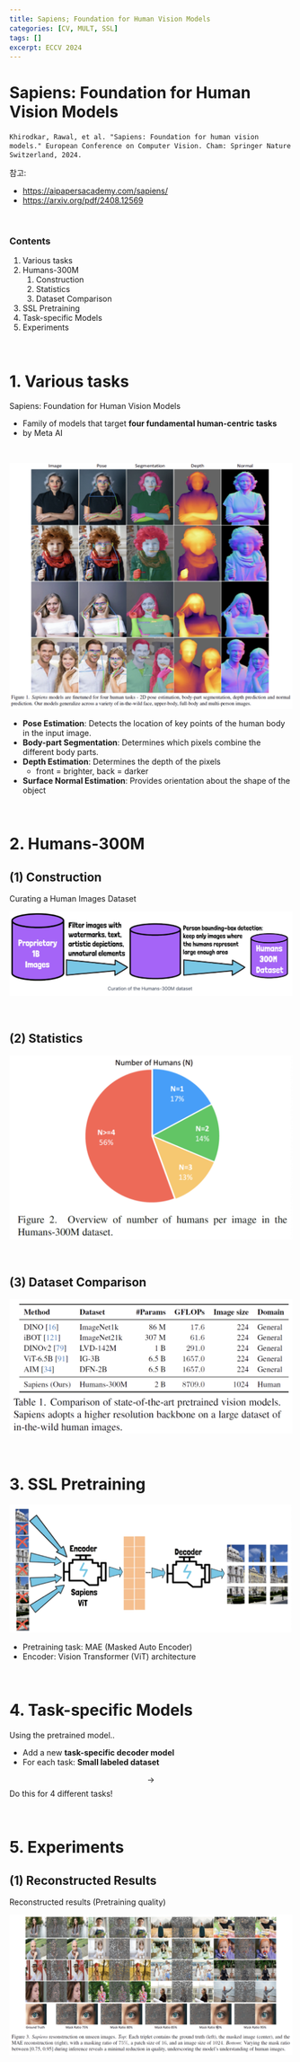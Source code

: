 ```yaml
---
title: Sapiens; Foundation for Human Vision Models
categories: [CV, MULT, SSL]
tags: []
excerpt: ECCV 2024
---
```


<script src="https://cdn.mathjax.org/mathjax/latest/MathJax.js?config=TeX-AMS-MML_HTMLorMML" type="text/javascript"></script>

# Sapiens: Foundation for Human Vision Models

```
Khirodkar, Rawal, et al. "Sapiens: Foundation for human vision models." European Conference on Computer Vision. Cham: Springer Nature Switzerland, 2024.
```

참고: 

- https://aipapersacademy.com/sapiens/
- https://arxiv.org/pdf/2408.12569

<br>

### Contents

1. Various tasks
2. Humans-300M
   1. Construction
   2. Statistics
   3. Dataset Comparison
3. SSL Pretraining
4. Task-specific Models
5. Experiments

<br>

# 1. Various tasks

Sapiens: Foundation for Human Vision Models

- Family of models that target **four fundamental human-centric tasks**
- by Meta AI

<br>

![figure2](/assets/img/llm/img288.png)

- **Pose Estimation**: Detects the location of key points of the human body in the input image.
- **Body-part Segmentation**: Determines which pixels combine the different body parts.
- **Depth Estimation**: Determines the depth of the pixels
  - front = brighter, back = darker
- **Surface Normal Estimation**: Provides orientation about the shape of the object

<br>

# 2. Humans-300M

## (1) Construction

Curating a Human Images Dataset

![figure2](/assets/img/llm/img287.png)

<br>

## (2) Statistics

![figure2](/assets/img/llm/img289.png)

<br>

## (3) Dataset Comparison

![figure2](/assets/img/llm/img292.png)

<br>

# 3. SSL Pretraining

![figure2](/assets/img/llm/img290.png)

- Pretraining task: MAE (Masked Auto Encoder)
- Encoder: Vision Transformer (ViT) architecture

<br>

# 4. Task-specific Models

Using the pretrained model..

- Add a new **task-specific decoder model**
- For each task: **Small labeled dataset**

$$\rightarrow$$ Do this for 4 different tasks!

<br>

# 5. Experiments

## (1) Reconstructed Results

Reconstructed results (Pretraining quality)

![figure2](/assets/img/llm/img291.png)

<br>

